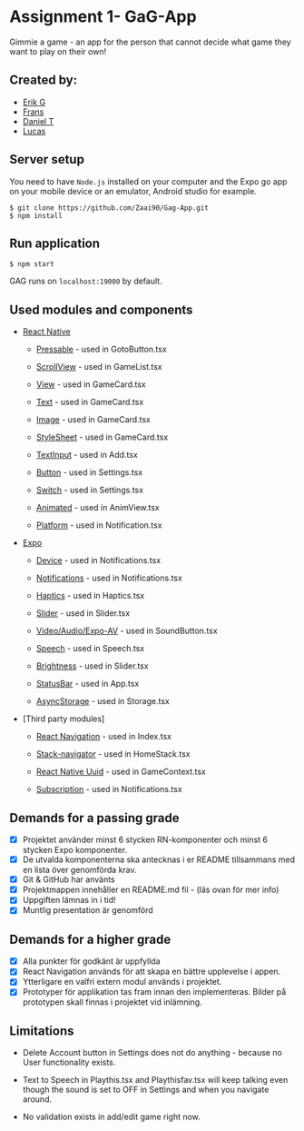# Assignment 1- GaG-App

Gimmie a game - an app for the person that cannot decide what game they want to play on their own!

## Created by:

- [Erik G](https://github.com/Zaai90)
- [Frans](https://https://github.com/FransBillqvist)
- [Daniel T](https://https://github.com/DTSD21)
- [Lucas](https://github.com/LucBen93)

## Server setup

You need to have `Node.js` installed on your computer and the Expo go app on your mobile device or an emulator, Android studio for example.

```
$ git clone https://github.com/Zaai90/Gag-App.git
$ npm install
```

## Run application

```
$ npm start
```

GAG runs on `localhost:19000` by default.

## Used modules and components

- [React Native](https://facebook.github.io/react-native/)

  - [Pressable](https://reactnative.dev/docs/pressable) - used in GotoButton.tsx

  - [ScrollView](https://reactnative.dev/docs/scrollview) - used in GameList.tsx

  - [View](https://reactnative.dev/docs/view) - used in GameCard.tsx

  - [Text](https://reactnative.dev/docs/text) - used in GameCard.tsx

  - [Image](https://reactnative.dev/docs/image) - used in GameCard.tsx

  - [StyleSheet](https://reactnative.dev/docs/stylesheet) - used in GameCard.tsx

  - [TextInput](https://reactnative.dev/docs/textinput) - used in Add.tsx

  - [Button](https://reactnative.dev/docs/button) - used in Settings.tsx

  - [Switch](https://reactnative.dev/docs/switch) - used in Settings.tsx

  - [Animated](https://reactnative.dev/docs/animated) - used in AnimView.tsx

  - [Platform](https://docs.expo.dev/versions/v46.0.0/react-native/platform/) - used in Notification.tsx

- [Expo](https://docs.expo.dev/)

  - [Device](https://docs.expo.dev/versions/v46.0.0/sdk/device/) - used in Notifications.tsx

  - [Notifications](https://docs.expo.dev/versions/latest/sdk/notifications/) - used in Notifications.tsx

  - [Haptics](https://docs.expo.dev/versions/latest/sdk/haptics/) - used in Haptics.tsx

  - [Slider](https://docs.expo.dev/versions/latest/sdk/slider/) - used in Slider.tsx

  - [Video/Audio/Expo-AV](https://docs.expo.dev/versions/latest/sdk/audio/) - used in SoundButton.tsx

  - [Speech](https://docs.expo.dev/versions/latest/sdk/speech/) - used in Speech.tsx

  - [Brightness](https://docs.expo.dev/versions/latest/sdk/brightness/) - used in Slider.tsx

  - [StatusBar](https://docs.expo.dev/versions/latest/sdk/status-bar/) - used in App.tsx

  - [AsyncStorage](https://docs.expo.dev/versions/v46.0.0/sdk/async-storage/) - used in Storage.tsx

- [Third party modules]

  - [React Navigation](https://reactnavigation.org/) - used in Index.tsx

  - [Stack-navigator](https://reactnavigation.org/docs/en/stack-navigator.html) - used in HomeStack.tsx

  - [React Native Uuid](https://www.npmjs.com/package/react-native-uuid) - used in GameContext.tsx

  - [Subscription](https://www.npmjs.com/package/expo-modules-core) - used in Notifications.tsx

## Demands for a passing grade

- [x] Projektet använder minst 6 stycken RN-komponenter och minst 6 stycken Expo
      komponenter.
- [x] De utvalda komponenterna ska antecknas i er README tillsammans med en lista över
      genomförda krav.
- [x] Git & GitHub har använts
- [x] Projektmappen innehåller en README.md fil - (läs ovan för mer info)
- [x] Uppgiften lämnas in i tid!
- [x] Muntlig presentation är genomförd

## Demands for a higher grade

- [x] Alla punkter för godkänt är uppfyllda
- [x] React Navigation används för att skapa en bättre upplevelse i appen.
- [x] Ytterligare en valfri extern modul används i projektet.
- [x] Prototyper för applikation tas fram innan den implementeras. Bilder på prototypen
      skall finnas i projektet vid inlämning.

## Limitations

- Delete Account button in Settings does not do anything - because no User functionality exists.

- Text to Speech in Playthis.tsx and Playthisfav.tsx will keep talking even though the sound is set to OFF in Settings and when you navigate around.

- No validation exists in add/edit game right now.
